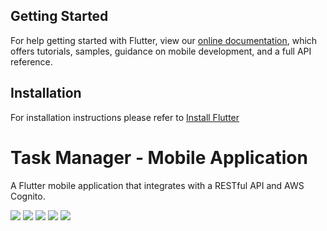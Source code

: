 
## Getting Started

For help getting started with Flutter, view our 
[online documentation](https://flutter.io/docs), which offers tutorials, 
samples, guidance on mobile development, and a full API reference.

## Installation

For installation instructions please refer to [Install Flutter](https://flutter.dev/docs/get-started/install)


# Task Manager - Mobile Application

A Flutter mobile application that integrates with a RESTful API and AWS Cognito.

![](../project-files/flutter-1.gif)
![](../project-files/flutter-2.gif)
![](../project-files/flutter-3.gif)
![](../project-files/flutter-4.gif)
![](../project-files/flutter-5.gif)

